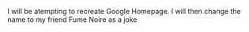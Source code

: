 I will be atempting to recreate Google Homepage. I will then change the name to my friend Fume Noire as a joke
